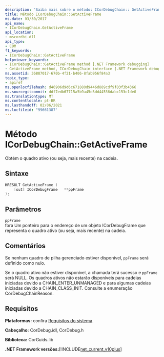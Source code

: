 ```yaml
---
description: 'Saiba mais sobre o método: ICorDebugChain:: GetActiveFrame'
title: Método ICorDebugChain::GetActiveFrame
ms.date: 03/30/2017
api_name:
- ICorDebugChain.GetActiveFrame
api_location:
- mscordbi.dll
api_type:
- COM
f1_keywords:
- ICorDebugChain::GetActiveFrame
helpviewer_keywords:
- ICorDebugChain::GetActiveFrame method [.NET Framework debugging]
- GetActiveFrame method, ICorDebugChain interface [.NET Framework debugging]
ms.assetid: 36887017-670b-4f21-b406-8fab956f84a3
topic_type:
- apiref
ms.openlocfilehash: d46906d9d6c671880d9446d889cdf9f83f3b4366
ms.sourcegitcommit: ddf7edb67715a5b9a45e3dd44536dabc153c1de0
ms.translationtype: MT
ms.contentlocale: pt-BR
ms.lasthandoff: 02/06/2021
ms.locfileid: "99661387"
---
```

# <a name="icordebugchaingetactiveframe-method"></a>Método ICorDebugChain::GetActiveFrame

Obtém o quadro ativo (ou seja, mais recente) na cadeia.  
  
## <a name="syntax"></a>Sintaxe  
  
```cpp  
HRESULT GetActiveFrame (  
    [out] ICorDebugFrame   **ppFrame  
);  
```  
  
## <a name="parameters"></a>Parâmetros  

 `ppFrame`  
 fora Um ponteiro para o endereço de um objeto ICorDebugFrame que representa o quadro ativo (ou seja, mais recente) na cadeia.  
  
## <a name="remarks"></a>Comentários  

 Se nenhum quadro de pilha gerenciado estiver disponível, `ppFrame` será definido como nulo.  
  
 Se o quadro ativo não estiver disponível, a chamada terá sucesso e `ppFrame` será NULL. Os quadros ativos não estarão disponíveis para cadeias iniciadas devido a CHAIN_ENTER_UNMANAGED e para algumas cadeias iniciadas devido a CHAIN_CLASS_INIT. Consulte a enumeração CorDebugChainReason.  
  
## <a name="requirements"></a>Requisitos  

 **Plataformas:** confira [Requisitos do sistema](../../get-started/system-requirements.md).  
  
 **Cabeçalho:** CorDebug.idl, CorDebug.h  
  
 **Biblioteca:** CorGuids.lib  
  
 **.NET Framework versões:**[!INCLUDE[net_current_v10plus](../../../../includes/net-current-v10plus-md.md)]
